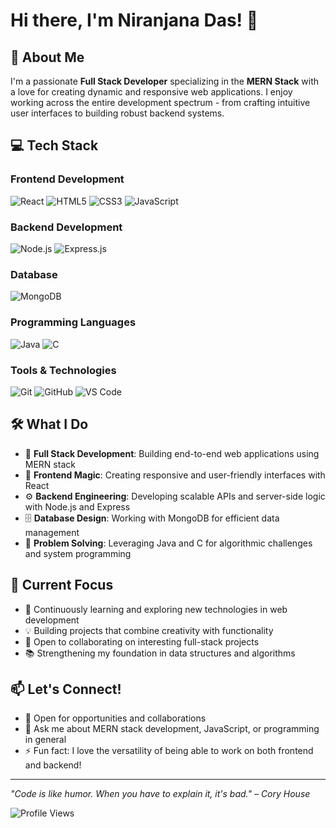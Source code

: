 # Hi there, I'm Niranjana Das! 👋

## 🚀 About Me
I'm a passionate **Full Stack Developer** specializing in the **MERN Stack** with a love for creating dynamic and responsive web applications. I enjoy working across the entire development spectrum - from crafting intuitive user interfaces to building robust backend systems.

## 💻 Tech Stack

### Frontend Development
![React](https://img.shields.io/badge/-React-61DAFB?style=flat-square&logo=react&logoColor=black)
![HTML5](https://img.shields.io/badge/-HTML5-E34F26?style=flat-square&logo=html5&logoColor=white)
![CSS3](https://img.shields.io/badge/-CSS3-1572B6?style=flat-square&logo=css3&logoColor=white)
![JavaScript](https://img.shields.io/badge/-JavaScript-F7DF1E?style=flat-square&logo=javascript&logoColor=black)

### Backend Development
![Node.js](https://img.shields.io/badge/-Node.js-339933?style=flat-square&logo=node.js&logoColor=white)
![Express.js](https://img.shields.io/badge/-Express.js-000000?style=flat-square&logo=express&logoColor=white)

### Database
![MongoDB](https://img.shields.io/badge/-MongoDB-47A248?style=flat-square&logo=mongodb&logoColor=white)

### Programming Languages
![Java](https://img.shields.io/badge/-Java-007396?style=flat-square&logo=java&logoColor=white)
![C](https://img.shields.io/badge/-C-A8B9CC?style=flat-square&logo=c&logoColor=black)

### Tools & Technologies
![Git](https://img.shields.io/badge/-Git-F05032?style=flat-square&logo=git&logoColor=white)
![GitHub](https://img.shields.io/badge/-GitHub-181717?style=flat-square&logo=github&logoColor=white)
![VS Code](https://img.shields.io/badge/-VS%20Code-007ACC?style=flat-square&logo=visual-studio-code&logoColor=white)

## 🛠️ What I Do

- 🔧 **Full Stack Development**: Building end-to-end web applications using MERN stack
- 🎨 **Frontend Magic**: Creating responsive and user-friendly interfaces with React
- ⚙️ **Backend Engineering**: Developing scalable APIs and server-side logic with Node.js and Express
- 🗄️ **Database Design**: Working with MongoDB for efficient data management
- 📱 **Problem Solving**: Leveraging Java and C for algorithmic challenges and system programming

## 🌟 Current Focus

- 🌱 Continuously learning and exploring new technologies in web development
- 💡 Building projects that combine creativity with functionality
- 🤝 Open to collaborating on interesting full-stack projects
- 📚 Strengthening my foundation in data structures and algorithms

## 📫 Let's Connect!

- 💼 Open for opportunities and collaborations
- 🤔 Ask me about MERN stack development, JavaScript, or programming in general
- ⚡ Fun fact: I love the versatility of being able to work on both frontend and backend!

---

*"Code is like humor. When you have to explain it, it's bad." – Cory House*

![Profile Views](https://komarev.com/ghpvc/?username=NiranjanaDas&color=blue)
